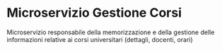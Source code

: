 # Microservizio Gestione Corsi
Microservizio responsabile della memorizzazione e della gestione delle informazioni relative ai corsi universitari (dettagli, docenti, orari)
